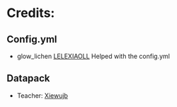 # Credits:

## Config.yml
 - glow_lichen [LELEXIAOLL](https://github.com/LELEXIAOLL) Helped with the config.yml

## Datapack
  - Teacher: [Xiewujb](https://github.com/Xiewujb)